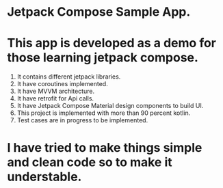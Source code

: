 # Jetpack Compose Sample App.
# This app is developed as a demo for those learning jetpack compose.
1) It contains different jetpack libraries.
2) It have coroutines implemented.
3) It have MVVM architecture.
4) It have retrofit for Api calls.
5) It have Jetpack Compose Material design components to build UI.
6) This project is implemented with more than 90 percent kotlin.
7) Test cases are in progress to be implemented.

# I have tried to make things simple and clean code so to make it understable.
